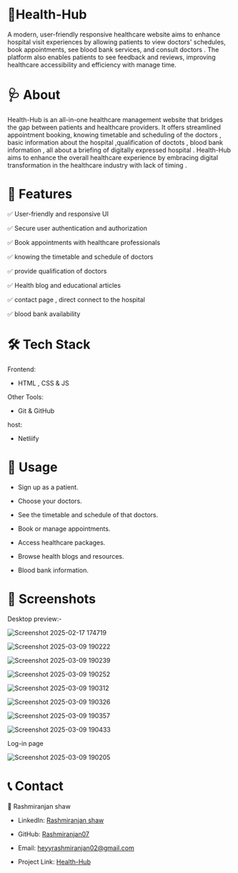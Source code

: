 # 🏥Health-Hub
A modern, user-friendly responsive healthcare website aims to enhance hospital visit experiences by allowing patients to view doctors' schedules, book appointments, see blood bank services, and consult doctors . The platform also enables patients to see feedback and reviews, improving healthcare accessibility and efficiency with manage time.


# 🩺 About
Health-Hub is an all-in-one healthcare management website that bridges the gap between patients and healthcare providers. It offers streamlined appointment booking, knowing timetable and scheduling of the doctors , basic information about the hospital ,qualification of doctots , blood bank information , all about a briefing of digitally expressed hospital . Health-Hub aims to enhance the overall healthcare experience by embracing digital transformation in the healthcare industry with lack of timing .


# 🌟 Features

✅ User-friendly and responsive UI

✅ Secure user authentication and authorization

✅ Book appointments with healthcare professionals

✅ knowing the timetable and schedule of doctors 

✅ provide qualification of doctors 

✅ Health blog and educational articles

✅ contact page , direct connect to the hospital 

✅ blood bank availability


# 🛠 Tech Stack

Frontend:
- HTML , CSS & JS

Other Tools:
- Git & GitHub

host:
- Netliify


# 🚀 Usage

- Sign up as a patient.

- Choose your doctors.

- See the timetable and schedule of that doctors.

- Book or manage appointments.

- Access healthcare packages.

- Browse health blogs and resources.

- Blood bank information.



# 📸 Screenshots 

Desktop preview:-


![Screenshot 2025-02-17 174719](https://github.com/user-attachments/assets/84de5eb6-07d2-4204-ad14-eba73d4f70d5)

![Screenshot 2025-03-09 190222](https://github.com/user-attachments/assets/5897fe37-1ded-4057-8325-1da9a635bb80)

![Screenshot 2025-03-09 190239](https://github.com/user-attachments/assets/05d66594-11dd-4dfa-8823-d9287b27286c)

![Screenshot 2025-03-09 190252](https://github.com/user-attachments/assets/a29fd2f9-06f4-4145-b51e-0eab773ca165)

![Screenshot 2025-03-09 190312](https://github.com/user-attachments/assets/21f13142-d75c-42e6-8f02-16988a609634)

![Screenshot 2025-03-09 190326](https://github.com/user-attachments/assets/d8ecdb8e-f89d-4a02-91a1-6185116b7094)

![Screenshot 2025-03-09 190357](https://github.com/user-attachments/assets/3ebbfdc4-66f0-4003-ad23-35a0fc4cff50)

![Screenshot 2025-03-09 190433](https://github.com/user-attachments/assets/49396e26-988f-4ec1-9ba6-af9d995f38bd)

Log-in page 

![Screenshot 2025-03-09 190205](https://github.com/user-attachments/assets/4ec185c8-7743-4ec8-9484-04ee18311651)

# 📞 Contact

👤 Rashmiranjan shaw

- LinkedIn: [Rashmiranjan shaw](https://www.linkedin.com/in/rashmiranjan-shaw-8333a532a/)

- GitHub: [Rashmiranjan07](https://github.com/Rashmiranjan07)

- Email: heyyrashmiranjan02@gmail.com

- Project Link: [Health-Hub](https://dancing-sprinkles-1703e2.netlify.app/)


